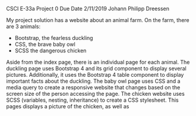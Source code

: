 CSCI E-33a
Project 0
Due Date 2/11/2019
Johann Philipp Dreessen

My project solution has a website about an animal farm. On the farm, there are 3 animals:
-	Bootstrap, the fearless duckling
-	CSS, the brave baby owl
-	SCSS the dangerous chicken

Aside from the index page, there is an individual page for each animal.
The duckling page uses Bootstrap 4 and its grid component to display several pictures. Additionally, it uses the Bootstrap 4 table component to display important facts about the duckling.
The baby owl page uses CSS and a media query to create a responsive website that changes based on the screen size of the person accessing the page.
The chicken website uses SCSS (variables, nesting, inheritance) to create a CSS stylesheet. This pages displays a picture of the chicken, as well as
